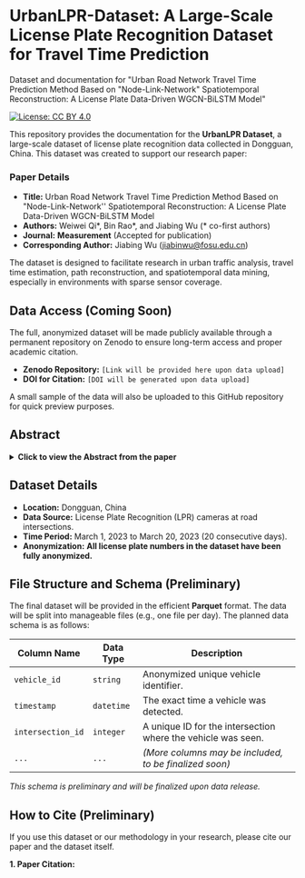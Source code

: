 # UrbanLPR-Dataset: A Large-Scale License Plate Recognition Dataset for Travel Time Prediction
Dataset and documentation for "Urban Road Network Travel Time Prediction Method Based on "Node-Link-Network" Spatiotemporal Reconstruction: A License Plate Data-Driven WGCN-BiLSTM Model"

[![License: CC BY 4.0](https://img.shields.io/badge/License-CC%20BY%204.0-blue.svg)](https://creativecommons.org/licenses/by/4.0/)

This repository provides the documentation for the **UrbanLPR Dataset**, a large-scale dataset of license plate recognition data collected in Dongguan, China. This dataset was created to support our research paper:

### Paper Details
*   **Title:** Urban Road Network Travel Time Prediction Method Based on "Node-Link-Network'' Spatiotemporal Reconstruction: A License Plate Data-Driven WGCN-BiLSTM Model
*   **Authors:** Weiwei Qi*, Bin Rao*, and Jiabing Wu (* co-first authors)
*   **Journal:** **Measurement** (Accepted for publication)
*   **Corresponding Author:** Jiabing Wu (jiabinwu@fosu.edu.cn)

The dataset is designed to facilitate research in urban traffic analysis, travel time estimation, path reconstruction, and spatiotemporal data mining, especially in environments with sparse sensor coverage.

## Data Access (Coming Soon)

The full, anonymized dataset will be made publicly available through a permanent repository on Zenodo to ensure long-term access and proper academic citation.

*   **Zenodo Repository:** `[Link will be provided here upon data upload]`
*   **DOI for Citation:** `[DOI will be generated upon data upload]`

A small sample of the data will also be uploaded to this GitHub repository for quick preview purposes.

## Abstract

<details>
<summary><strong>Click to view the Abstract from the paper</strong></summary>

Accurate travel time prediction is critical for effective urban traffic management and route planning. However, few studies address travel time prediction in sparsely sensored regions. To address this gap, we propose a novel ``node-link-network'' framework for urban road network travel time prediction, which integrates sparse node data, path reconstruction, and network-level prediction. Using license plate data collected at intersections (node level), the framework employs a Path Reconstruction Random Forest (PRRF) model to innovatively reconstruct spatiotemporal path data (link level) with multi-factor features and quantify the weights of network spatial relationships. Leveraging these reconstructed paths, a Weighted Graph Convolutional Network with Bidirectional Long Short-Term Memory (WGCN-BiLSTM) employs dynamic weighted adjacency matrices to model spatiotemporal dependencies for accurate travel time prediction (network level). Results on the UrbanLPR dataset, collected in Dongguan, China demonstrate that our reconstruction model achieves a training time of 2.42 seconds, over 10 times faster than baseline models. Based on the reconstructed weighted matrices, our method reduces MAE by 23\% (to 6.46 seconds) compared to the second-best baseline, addressing travel time prediction in sparsely sensored regions and improving travel time prediction for urban traffic management.

</details>

## Dataset Details

*   **Location:** Dongguan, China
*   **Data Source:** License Plate Recognition (LPR) cameras at road intersections.
*   **Time Period:** March 1, 2023 to March 20, 2023 (20 consecutive days).
*   **Anonymization:** **All license plate numbers in the dataset have been fully anonymized.**

## File Structure and Schema (Preliminary)

The final dataset will be provided in the efficient **Parquet** format. The data will be split into manageable files (e.g., one file per day). The planned data schema is as follows:

| Column Name       | Data Type | Description                                               |
|-------------------|-----------|-----------------------------------------------------------|
| `vehicle_id`      | `string`  | Anonymized unique vehicle identifier.                     |
| `timestamp`       | `datetime`| The exact time a vehicle was detected.                    |
| `intersection_id` | `integer` | A unique ID for the intersection where the vehicle was seen. |
| `...`             | `...`     | *(More columns may be included, to be finalized soon)*    |

*This schema is preliminary and will be finalized upon data release.*

## How to Cite (Preliminary)

If you use this dataset or our methodology in your research, please cite our paper and the dataset itself.

**1. Paper Citation:**
```bibtex

